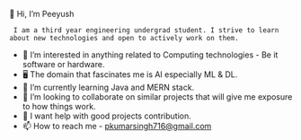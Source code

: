 👋 Hi, I’m Peeyush

     I am a third year engineering undergrad student. I strive to learn about new technologies and open to actively work on them.

- 👀 I’m interested in anything related to Computing technologies - Be it software or hardware.
- 🖥️ The domain that fascinates me is AI especially ML & DL.
- 🌱 I’m currently learning Java and MERN stack.
- 💞️ I’m looking to collaborate on similar projects that will give me exposure to how things work.
- 🤔 I want help with good projects contribution.
- 📫 How to reach me - pkumarsingh716@gmail.com

<!---
pks716/pks716 is a ✨ special ✨ repository because its `README.md` (this file) appears on your GitHub profile.
You can click the Preview link to take a look at your changes.
--->
